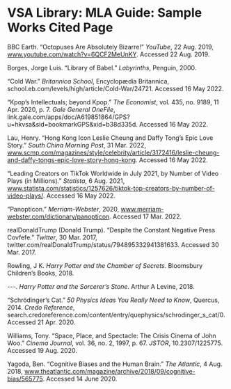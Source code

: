 # VSA Library: MLA Guide: Sample Works Cited Page

BBC Earth. “Octopuses Are Absolutely Bizarre!” _YouTube_, 22 Aug. 2019, www.youtube.com/watch?v=6QCF2MeUnKY. Accessed 22 Aug. 2019.

Borges, Jorge Luis. “Library of Babel.” _Labyrinths_, Penguin, 2000.

“Cold War.” _Britannica School_, Encyclopædia Britannica, school.eb.com/levels/high/article/Cold-War/24721. Accessed 16 May 2022.

“Kpop’s Intellectuals; beyond Kpop.” _The Economist_, vol. 435, no. 9189, 11 Apr. 2020, p. 7. _Gale General OneFile_, link.gale.com/apps/doc/A619851864/GPS?u=hkvsa\&sid=bookmarkGPS\&xid=b38d335d. Accessed 16 May 2022.

Lau, Henry. “Hong Kong Icon Leslie Cheung and Daffy Tong’s Epic Love Story.” _South China Morning Post_, 31 Mar. 2022, www.scmp.com/magazines/style/celebrity/article/3172416/leslie-cheung-and-daffy-tongs-epic-love-story-hong-kong. Accessed 16 May 2022.

“Leading Creators on TikTok Worldwide in July 2021, by Number of Video Plays (in Millions).” _Statista_, 6 Aug. 2021, www.statista.com/statistics/1257626/tiktok-top-creators-by-number-of-video-plays/. Accessed 16 May 2022.

“Panopticon.” _Merriam-Webster_, 2020, www.merriam-webster.com/dictionary/panopticon. Accessed 17 Mar. 2022.

realDonaldTrump (Donald Trump). “Despite the Constant Negative Press Covfefe.” _Twitter_, 30 Mar. 2017, twitter.com/realDonaldTrump/status/794895332941381633. Accessed 30 Mar. 2017.

Rowling, J K. _Harry Potter and the Chamber of Secrets_. Bloomsbury Children’s Books, 2018.

\---. _Harry Potter and the Sorcerer’s Stone._ Arthur A Levine, 2018.

“Schrödinger’s Cat.” _50 Physics Ideas You Really Need to Know_, Quercus, 2014. _Credo Reference_, search.credoreference.com/content/entry/quephysics/schrodinger\_s\_cat/0. Accessed 21 Apr. 2020.

Williams, Tony. “Space, Place, and Spectacle: The Crisis Cinema of John Woo.” _Cinema Journal_, vol. 36, no. 2, 1997, p. 67. _JSTOR_, 10.2307/1225775. Accessed 19 Aug. 2020.

Yagoda, Ben. “Cognitive Biases and the Human Brain.” _The Atlantic_, 4 Aug. 2018, www.theatlantic.com/magazine/archive/2018/09/cognitive-bias/565775. Accessed 14 June 2020.
